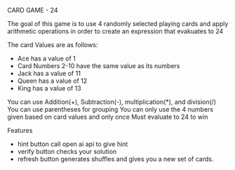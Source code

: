 CARD GAME - 24

The goal of this game is to use 4 randomly selected playing cards and apply arithmetic operations in order to create an expression that evakuates to 24

The card Values are as follows:
- Ace has a value of 1
- Card Numbers 2-10 have the same value as its numbers
- Jack has a value of 11
- Queen has a value of 12
- King has a value of 13

You can use Addition(+), Subtraction(-), multiplication(*), and division(/)
You can use parentheses for grouping 
You can only use the 4 numbers given based on card values and only once
Must evaluate to 24 to win 

Features 
- hint button call open ai api to give hint
- verify button checks your solution
- refresh button generates shuffles and gives you a new set of cards.
